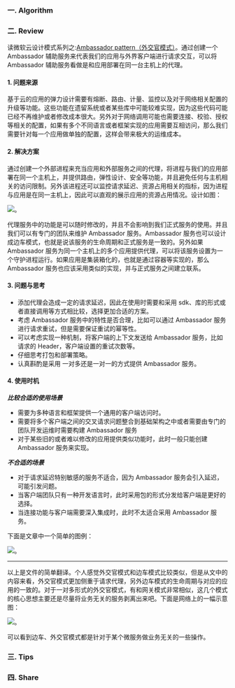 ### 一. Algorithm

### 二. Review

读微软云设计模式系列之:[Ambassador pattern（外交官模式）](https://docs.microsoft.com/en-us/azure/architecture/patterns/ambassador)。通过创建一个 Ambassador 辅助服务来代表我们的应用与外界客户端进行请求交互，可以将 Ambassador 辅助服务看做是和应用部署在同一台主机上的代理。

#### 1. 问题来源

基于云的应用的弹力设计需要有熔断、路由、计量、监控以及对于网络相关配置的升级等功能。这些功能在遗留系统或者某些库中可能较难实现，因为这些代码可能已经不再维护或者修改成本很大。另外对于网络调用可能也需要连接、校验、授权等相关的配置，如果有多个不同语言或者框架实现的应用需要互相访问，那么我们需要针对每一个应用做单独的配置，这样会带来极大的运维成本。

#### 2. 解决方案

通过创建一个外部进程来充当应用和外部服务之间的代理，将进程与我们的应用部署在同一个主机上，并提供路由，弹性设计、安全等功能，并且避免任何与主机相关的访问限制。另外该进程还可以监控请求延迟、资源占用相关的指标，因为进程与应用是在同一主机上，因此可以直观的展示应用的资源占用情况。设计如图：

![](https://docs.microsoft.com/en-us/azure/architecture/patterns/_images/ambassador.png)。

代理服务中的功能是可以随时修改的，并且不会影响到我们正式服务的使用。并且我们可以有专门的团队来维护 Ambassador 服务。Ambassador 服务也可以设计成边车模式，也就是说该服务的生命周期和正式服务是一致的。另外如果 Ambassador 服务为同一个主机上的多个应用提供代理，可以将该服务设置为一个守护进程运行。如果应用是集装箱化的，也就是通过容器等实现的，那么 Ambassador 服务也应该采用类似的实现，并与正式服务之间建立联系。

#### 3. 问题与思考

- 添加代理会造成一定的请求延迟，因此在使用时需要和采用 sdk、库的形式或者直接调用等方式相比较，选择更加合适的方案。
- 考虑 Ambassador 服务中的特性是否合理，比如可以通过 Ambassador 服务进行请求重试，但是需要保证重试的幂等性。
- 可以考虑实现一种机制，将客户端的上下文发送给 Ambassador 服务，比如请求的 Header，客户端设置的重试次数等。
- 仔细思考打包和部署策略。
- 认真斟酌是采用 一对多还是一对一的方式提供 Ambassador 服务。

#### 4. 使用时机

***比较合适的使用场景***

- 需要为多种语言和框架提供一个通用的客户端访问时。
- 需要将多个客户端之间的交叉请求问题整合到基础架构之中或者需要由专门的团队开发运维时需要构建 Ambassador 服务
- 对于某些旧的或者难以修改的应用提供类似功能时，此时一般只能创建 Ambassador 服务来实现。

***不合适的场景***

- 对于请求延迟特别敏感的服务不适合，因为 Ambassador 服务会引入延迟，可能引发问题。
- 当客户端团队只有一种开发语言时，此时采用包的形式分发给客户端是更好的选择。
- 当连接功能与客户端需要深入集成时，此时不太适合采用 Ambassador 服务。

下面是文章中一个简单的图例：

![](https://docs.microsoft.com/en-us/azure/architecture/patterns/_images/ambassador-example.png)。

--- 

以上是文件的简单翻译。个人感觉外交官模式和边车模式比较类似，但是从文中的内容来看，外交官模式更加侧重于请求代理，另外边车模式的生命周期与对应的应用的一致的。对于一对多形式的外交官模式，有和网关模式非常相似，这几个模式的核心思想主要还是尽量将业务无关的服务剥离出来吧。下面是网络上的一幅示意图：

![](https://upload-images.jianshu.io/upload_images/6688932-d1aa3212a21095b7.png?imageMogr2/auto-orient/strip%7CimageView2/2/w/991/format/webp)。

可以看到边车、外交官模式都是针对于某个微服务做业务无关的一些操作。

### 三. Tips

### 四. Share